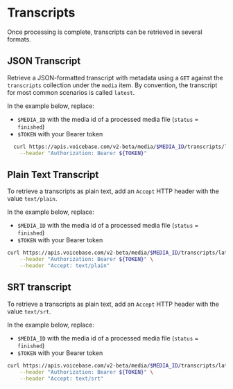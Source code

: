 # Transcripts

Once processing is complete, transcripts can be retrieved in several formats.

## JSON Transcript

Retrieve a JSON-formatted transcript with metadata using a `GET` against the `transcripts` collection under the `media` item. By convention, the transcript for most common scenarios is called `latest`.

In the example below, replace:
  - `$MEDIA_ID` with the media id of a processed media file (`status` = `finished`)
  - `$TOKEN` with your Bearer token

```sh
  curl https://apis.voicebase.com/v2-beta/media/$MEDIA_ID/transcripts/latest \
    --header "Authorization: Bearer ${TOKEN}" 
```

## Plain Text Transcript

To retrieve a transcripts as plain text, add an `Accept` HTTP header with the value `text/plain`.

In the example below, replace:
  - `$MEDIA_ID` with the media id of a processed media file (`status` = `finished`)
  - `$TOKEN` with your Bearer token

```sh
curl https://apis.voicebase.com/v2-beta/media/$MEDIA_ID/transcripts/latest \
    --header "Authorization: Bearer ${TOKEN}" \
    --header "Accept: text/plain"
```

## SRT transcript


To retrieve a transcripts as plain text, add an `Accept` HTTP header with the value `text/srt`.

In the example below, replace:
  - `$MEDIA_ID` with the media id of a processed media file (`status` = `finished`)
  - `$TOKEN` with your Bearer token

```sh
curl https://apis.voicebase.com/v2-beta/media/$MEDIA_ID/transcripts/latest \
    --header "Authorization: Bearer ${TOKEN}" \
    --header "Accept: text/srt"
```
